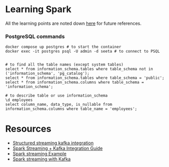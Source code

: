 # Learning Spark

  All the learning points are noted down [here](./learning-notes.md) for future references.

### PostgreSQL commands

```shell
docker compose up postgres # to start the container
docker exec -it postgres psql -U admin -d seeta # to connect to PSQL


# to find all the table names (except system tables)
select * from information_schema.tables where table_schema not in ('information_schema', 'pg_catalog');
select * from information_schema.tables where table_schema = 'public';
select * from information_schema.columns where table_schema = 'information_schema';

# to describe table or use information_schema 
\d employees
select column_name, data_type, is_nullable from information_schema.columns where table_name = 'employees';
```

# Resources

- [Structured streaming kafka integration](https://spark.apache.org/docs/latest/structured-streaming-kafka-integration.html)
- [Spark Streaming + Kafka Integration Guide](https://spark.apache.org/docs/latest/streaming-kafka-0-10-integration.html)
- [Spark streaming Example](https://github.com/sparkbyexamples/spark-examples/blob/master/spark-streaming/src/main/scala/com/sparkbyexamples/spark/streaming/kafka/json/SparkStreamingConsumerKafkaJson.scala)
- [Spark streaming with Kafka](https://sparkbyexamples.com/spark/spark-streaming-with-kafka/)
